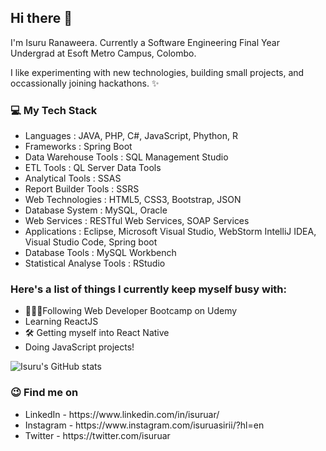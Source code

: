 
<h2>Hi there 👋</h2>
I'm Isuru Ranaweera. Currently a Software Engineering Final Year Undergrad at Esoft Metro Campus, Colombo.

I like experimenting with new technologies, building small projects, and occassionally joining hackathons. ✨

<h3>💻 My Tech Stack</h3>
<ul>
<li>Languages : JAVA, PHP, C#, JavaScript, Phython, R</li>
<li>Frameworks : Spring Boot</li>
<li>Data Warehouse Tools : SQL Management Studio</li>
<li>ETL Tools : QL Server Data Tools</li>
<li>Analytical Tools : SSAS</li>
<li>Report Builder Tools : SSRS</li>
<li>Web Technologies : HTML5, CSS3, Bootstrap, JSON</li>
<li>Database System : MySQL, Oracle</li>
<li>Web Services : RESTful Web Services, SOAP Services</li>
<li>Applications : Eclipse, Microsoft Visual Studio, WebStorm IntelliJ IDEA, Visual Studio Code, Spring boot</li>
<li>Database Tools : MySQL Workbench</li>
<li>Statistical Analyse Tools : RStudio</li>
</ul>

<h3>Here's a list of things I currently keep myself busy with:</h3>
<ul>
<li>👩🏻‍💻Following Web Developer Bootcamp on Udemy</li>
<li>Learning ReactJS</li>
<li>🛠 Getting myself into React Native</li>
<li>Doing JavaScript projects!</li>
</ul>

![Isuru's GitHub stats](https://github-readme-stats.vercel.app/api?username=isuruar&show_icons=true&theme=chartreuse-dark)


<h3>😉 Find me on</h3>

<ul>
<i class="ri-linkedin-box-fill"></i>
<li>LinkedIn - https://www.linkedin.com/in/isuruar/</li>
<li>Instagram - https://www.instagram.com/isuruasirii/?hl=en</li>
<li>Twitter - https://twitter.com/isuruar</li>
</ul>

